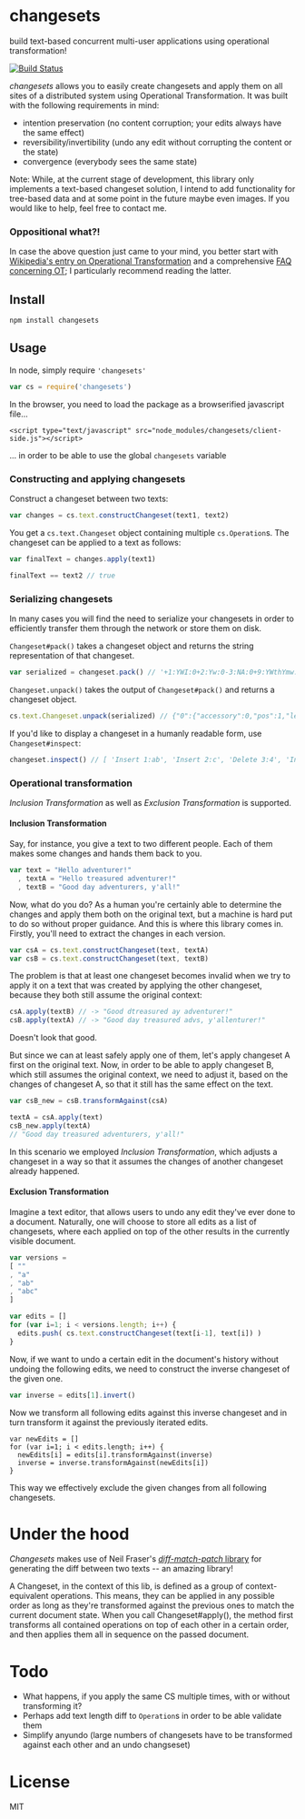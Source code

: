 ﻿
# changesets
build text-based concurrent multi-user applications using operational transformation!

[![Build Status](https://travis-ci.org/marcelklehr/node-changesets.png?branch=master)](https://travis-ci.org/marcelklehr/node-changesets)

*changesets* allows you to easily create changesets and apply them on all sites of a distributed system using Operational Transformation. It was built with the following requirements in mind:

* intention preservation (no content corruption; your edits always have the same effect)
* reversibility/invertibility (undo any edit without corrupting the content or the state)
* convergence (everybody sees the same state)

Note: While, at the current stage of development, this library only implements a text-based changeset solution, I intend to add functionality for tree-based data and at some point in the future maybe even images. If you would like to help, feel free to contact me.

### Oppositional what?!
In case the above question just came to your mind, you better start with [Wikipedia's entry on Operational Transformation](https://en.wikipedia.org/wiki/Operational_transformation) and a comprehensive [FAQ concerning OT](http://www3.ntu.edu.sg/home/czsun/projects/otfaq); I particularly recommend reading the latter.

## Install
`npm install changesets`

## Usage
In node, simply require `'changesets'`
```js
var cs = require('changesets')
```

In the browser, you need to load the package as a browserified javascript file...
```
<script type="text/javascript" src="node_modules/changesets/client-side.js"></script>
```
... in order to be able to use the global `changesets` variable

### Constructing and applying changesets
Construct a changeset between two texts:
```js
var changes = cs.text.constructChangeset(text1, text2)
```
You get a `cs.text.Changeset` object containing multiple `cs.Operation`s. The changeset can be applied to a text as follows:
```js
var finalText = changes.apply(text1)

finalText == text2 // true
```

### Serializing changesets
In many cases you will find the need to serialize your changesets in order to efficiently transfer them through the network or store them on disk.

`Changeset#pack()` takes a changeset object and returns the string representation of that changeset.
```js
var serialized = changeset.pack() // '+1:YWI:0+2:Yw:0-3:NA:0+9:YWthYmw:0+b:cmFkYQ:0'
```

`Changeset.unpack()` takes the output of `Changeset#pack()` and returns a changeset object.
```js
cs.text.Changeset.unpack(serialized) // {"0":{"accessory":0,"pos":1,"len":2,"text":"ab"},"1":{"accessory":0,"pos":2,"len":1,"text":"c"},"2":{"accessory":0,"pos":3,"len":1,"text" ...
```

If you'd like to display a changeset in a humanly readable form, use `Changeset#inspect`:

```js
changeset.inspect() // [ 'Insert 1:ab', 'Insert 2:c', 'Delete 3:4', 'Insert 9:akabl', 'Insert 11:rada' ]
```

### Operational transformation
*Inclusion Transformation* as well as *Exclusion Transformation* is supported.

#### Inclusion Transformation
Say, for instance, you give a text to two different people. Each of them makes some changes and hands them back to you.
```js
var text = "Hello adventurer!"
  , textA = "Hello treasured adventurer!"
  , textB = "Good day adventurers, y'all!"
```
Now, what do you do? As a human you're certainly able to determine the changes and apply them both on the original text, but a machine is hard put to do so without proper guidance. And this is where this library comes in. Firstly, you'll need to extract the changes in each version.
```js
var csA = cs.text.constructChangeset(text, textA)
var csB = cs.text.constructChangeset(text, textB)
```
The problem is that at least one changeset becomes invalid when we try to apply it on a text that was created by applying the other changeset, because they both still assume the original context:
```js
csA.apply(textB) // -> "Good dtreasured ay adventurer!"
csB.apply(textA) // -> "Good day treasured advs, y'allenturer!"
```
Doesn't look that good.

But since we can at least safely apply one of them, let's apply changeset A first on the original text. Now, in order to be able to apply changeset B, which still assumes the original context, we need to adjust it, based on the changes of changeset A, so that it still has the same effect on the text.
```js
var csB_new = csB.transformAgainst(csA)

textA = csA.apply(text)
csB_new.apply(textA)
// "Good day treasured adventurers, y'all!"
```
In this scenario we employed *Inclusion Transformation*, which adjusts a changeset in a way so that it assumes the changes of another changeset already happened.

#### Exclusion Transformation
Imagine a text editor, that allows users to undo any edit they've ever done to a document. Naturally, one will choose to store all edits as a list of changesets, where each applied on top of the other results in the currently visible document.
```js
var versions =
[ ""
, "a"
, "ab"
, "abc"
]

var edits = []
for (var i=1; i < versions.length; i++) {
  edits.push( cs.text.constructChangeset(text[i-1], text[i]) )
}
```
Now, if we want to undo a certain edit in the document's history without undoing the following edits, we need to construct the inverse changeset of the given one.
```js
var inverse = edits[1].invert()
```
Now we transform all following edits against this inverse changeset and in turn transform it against the previously iterated edits.
```
var newEdits = []
for (var i=1; i < edits.length; i++) {
  newEdits[i] = edits[i].transformAgainst(inverse)
  inverse = inverse.transformAgainst(newEdits[i])
}
```
This way we effectively exclude the given changes from all following changesets.

# Under the hood
*Changesets* makes use of Neil Fraser's [*diff-match-patch* library](https://code.google.com/p/google-diff-match-patch/) for generating the diff between two texts -- an amazing library!

A Changeset, in the context of this lib, is defined as a group of context-equivalent operations. This means, they can be applied in any possible order as long as they're transformed against the previous ones to match the current document state.
When you call Changeset#apply(), the method first transforms all contained operations on top of each other in a certain order, and then applies them all in sequence on the passed document.

# Todo
* What happens, if you apply the same CS multiple times, with or without transforming it?
* Perhaps add text length diff to `Operation`s in order to be able validate them
* Simplify anyundo (large numbers of changesets have to be transformed against each other and an undo changseset)

# License
MIT